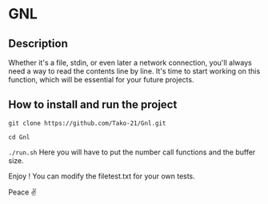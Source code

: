 # GNL

## Description
Whether it's a file, stdin, or even later a network connection, you'll always need a way to read the contents line by line. It's time to start working on this function, which will be essential for your future projects.

## How to install and run the project
`git clone https://github.com/Tako-21/Gnl.git`

`cd Gnl`

`./run.sh` Here you will have to put the number call functions and the buffer size.

Enjoy ! You can modify the filetest.txt for your own tests.

Peace ✌️
